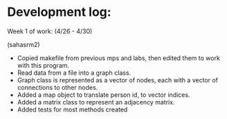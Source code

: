 # Development log:

Week 1 of work: (4/26 - 4/30)

(sahasrm2)
* Copied makefile from previous mps and labs, then edited them to work with this program.
* Read data from a file into a graph class.
* Graph class is represented as a vector of nodes, each with a vector of connections to other nodes.
* Added a map object to translate person id, to vector indices.
* Added a matrix class to represent an adjacency matrix.
* Added tests for most methods created

